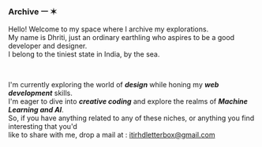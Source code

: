 ### Archive ㅡ ✶

Hello! Welcome to my space where I archive my explorations.
<br>
My name is Dhriti, just an ordinary earthling who aspires to be a good developer and designer.
<br>
I belong to the tiniest state in India, by the sea.

<br>

I'm currently exploring the world of ***design*** while honing my ***web development*** skills.
<br>
I'm eager to dive into ***creative coding*** and explore the realms of ***Machine Learning and AI***. 
<br>
So, if you have anything related to any of these niches, or anything you find interesting that you'd
<br>
like to share with me, drop a mail at : [itirhdletterbox@gmail.com](mailto:itirhdletterbox@gmail.com)

<br>
<!--
***nlp and big data related technologies***
**itirhd/itirhd** is a ✨ _special_ ✨ repository because its `README.md` (this file) appears on your GitHub profile.

Here are some ideas to get you started:

- 🔭 I’m currently working on ...
- 🌱 I’m currently learning ...
- 👯 I’m looking to collaborate on ...
- 🤔 I’m looking for help with ...
- 💬 Ask me about ...
- 📫 How to reach me: ...
- 😄 Pronouns: ...
- ⚡ Fun fact: ...
-->
